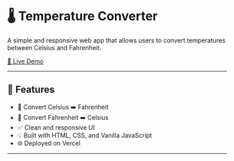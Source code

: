 # 🌡️ Temperature Converter

A simple and responsive web app that allows users to convert temperatures between Celsius and Fahrenheit.

[🔗 Live Demo](https://javascript-4nc6.vercel.app/)

---

## 🚀 Features

- 🔄 Convert Celsius ➡️ Fahrenheit
- 🔁 Convert Fahrenheit ➡️ Celsius
- ✅ Clean and responsive UI
- 💡 Built with HTML, CSS, and Vanilla JavaScript
- 🌐 Deployed on Vercel

---
